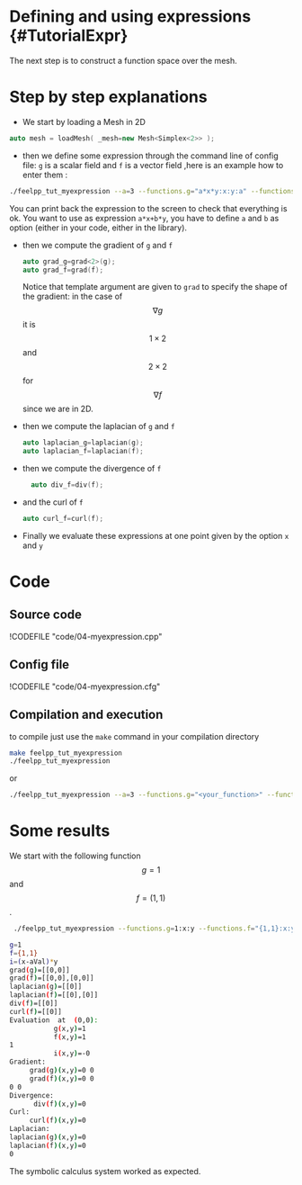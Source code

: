 Defining and using expressions {#TutorialExpr}
================================
<!-- toc -->


The next step is to construct a function space over the mesh. 
# Step by step explanations 

- We start by loading a Mesh in 2D   
```c++
auto mesh = loadMesh( _mesh=new Mesh<Simplex<2>> );
```   

- then we define some expression through the command line of config file: `g`  is a scalar field and `f`  is a vector field  ,here is an example how to enter them :
```bash
./feelpp_tut_myexpression --a=3 --functions.g="a*x*y:x:y:a" --functions.f="{sin(pi*x),cos(pi*y)}:x:y"   
```   
You can print back the expression to the screen to check that everything is ok.
You want to use as expression `a*x+b*y`, you have to define `a` and `b` as option (either in your code, either in the library).   
- then we compute the gradient of `g`  and `f`   
  ```c++
  auto grad_g=grad<2>(g);  
  auto grad_f=grad(f);
  ```    
   
  Notice that template argument are given to `grad`  to specify the shape    of the
  gradient: in the case of $$\nabla g$$ it is $$1\times2$$ and 
  $$2\times 2$$ for $$\nabla f$$ since we are in 2D.   
- then we compute the laplacian of `g`  and `f`   
  ```c++
  auto laplacian_g=laplacian(g);
  auto laplacian_f=laplacian(f);
  ```   

- then we compute the divergence of `f`   
  ```c++
    auto div_f=div(f);
  ```  


- and the curl of `f`   
  ```c++
  auto curl_f=curl(f);
  ```   

- Finally we evaluate these expressions at one point given by the option `x`  and `y`   

# Code
## Source code
!CODEFILE "code/04-myexpression.cpp"

## Config file
!CODEFILE "code/04-myexpression.cfg"

## Compilation and execution
to compile just use the `make` command in your compilation directory
```bash
make feelpp_tut_myexpression   
./feelpp_tut_myexpression  
```   
or    
```bash
./feelpp_tut_myexpression --a=3 --functions.g="<your_function>" --functions.f="<your_function>"
```



# Some results 

We start with the following function $$g=1$$ and $$f=(1,1)$$.

```bash
 ./feelpp_tut_myexpression --functions.g=1:x:y --functions.f="{1,1}:x:y"  

g=1
f={1,1}
i=(x-aVal)*y
grad(g)=[[0,0]]
grad(f)=[[0,0],[0,0]]
laplacian(g)=[[0]]
laplacian(f)=[[0],[0]]
div(f)=[[0]]
curl(f)=[[0]]
Evaluation  at  (0,0):
           g(x,y)=1
           f(x,y)=1
1
           i(x,y)=-0
Gradient:
     grad(g)(x,y)=0 0
     grad(f)(x,y)=0 0
0 0
Divergence:
      div(f)(x,y)=0
Curl:
     curl(f)(x,y)=0
Laplacian:
laplacian(g)(x,y)=0
laplacian(f)(x,y)=0
0
```

The symbolic calculus system worked as expected.



